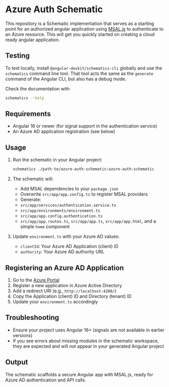 # Azure Auth Schematic

This repository is a Schematic implementation that serves as a starting point for an authorized angular application using [MSAL.js](https://github.com/AzureAD/microsoft-authentication-library-for-js/tree/msal-lts/lib/msal-angular) to authenticate to an Azure resource. This will get you quickly started on creating a cloud ready angular application.

## Testing

To test locally, install `@angular-devkit/schematics-cli` globally and use the `schematics` command line tool. That tool acts the same as the `generate` command of the Angular CLI, but also has a debug mode.

Check the documentation with

```bash
schematics --help
```

## Requirements

- Angular 16 or newer (for signal support in the authentication service)
- An Azure AD application registration (see below)

## Usage

1. Run the schematic in your Angular project:

    ```bash
    schematics ./path-to/azure-auth-schematic:azure-auth-schematic
    ```

2. The schematic will:

    - Add MSAL dependencies to your `package.json`
    - Overwrite `src/app/app.config.ts` to register MSAL providers
    - Generate:
    - `src/app/services/authentication.service.ts`
    - `src/app/environments/environment.ts`
    - `src/app/app.config.authentication.ts`
    - `src/app/app.routes.ts`, `src/app/app.ts`, `src/app/app.html`, and a simple `home` component

3. Update `environment.ts` with your Azure AD values:

    - `clientId`: Your Azure AD Application (client) ID
    - `authority`: Your Azure AD authority URL

## Registering an Azure AD Application

1. Go to the [Azure Portal](https://portal.azure.com/)
2. Register a new application in Azure Active Directory
3. Add a redirect URI (e.g., `http://localhost:4200/`)
4. Copy the Application (client) ID and Directory (tenant) ID
5. Update your `environment.ts` accordingly

## Troubleshooting

- Ensure your project uses Angular 16+ (signals are not available in earlier versions)
- If you see errors about missing modules in the schematic workspace, they are expected and will not appear in your generated Angular project

## Output

The schematic scaffolds a secure Angular app with MSAL.js, ready for Azure AD authentication and API calls.
